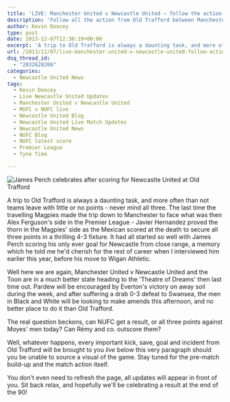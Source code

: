 ```yaml
---
title: 'LIVE: Manchester United v Newcastle United – follow the action'
description: 'Follow all the action from Old Trafford between Manchester United v Newcastle United LIVE. Every kick, save, goal - before your eyes courtesy of TyneTime.'
author: Kevin Doocey
type: post
date: 2013-12-07T12:30:19+00:00
excerpt: 'A trip to Old Trafford is always a daunting task, and more often than not teams leave with little or no points - never mind all three. The last time the travelling Magpies made the trip down to Manchester..'
url: /2013/12/07/live-manchester-united-v-newcastle-united-follow-action/
dsq_thread_id:
  - "2032620206"
categories:
  - Newcastle United News
tags:
  - Kevin Doocey
  - Live Newcastle United Updates
  - Manchester United v Newcastle United
  - MUFC v NUFC live
  - Newcastle United Blog
  - Newcastle United Live Match Updates
  - Newcastle United News
  - NUFC Blog
  - NUFC latest score
  - Premier League
  - Tyne Time

---
```

![James Perch celebrates after scoring for Newcastle United at Old Trafford](https://www.tynetime.com/wp-content/uploads/2013/12/James-Perch-Manchester-United.jpg "Perch - Put Newcastle United ahead against Manchester United last time out")

A trip to Old Trafford is always a daunting task, and more often than not teams leave with little or no points - never mind all three. The last time the travelling Magpies made the trip down to Manchester to face what was then Alex Ferguson's side in the Premier League - Javier Hernandez proved the thorn in the Magpies' side as the Mexican scored at the death to secure all three points in a thrilling 4-3 fixture. It had all started so well with James Perch scoring his only ever goal for Newcastle from close range, a memory which he told me he'd cherish for the rest of career when I interviewed him earlier this year, before his move to Wigan  Athletic.

Well here we are again, Manchester United v Newcastle United and the Toon are in a much better state heading to the 'Theatre of Dreams' then last time out. Pardew will be encouraged by Everton's victory on away soil during the week, and after suffering a drab 0-3 defeat to Swansea, the men in Black and White will be looking to make amends this afternoon, and no better place to do it than Old Trafford.

The real question beckons, can NUFC get a result, or all three points against Moyes' men today? Can Rémy and co. outscore them?

Well, whatever happens, every important kick, save, goal and incident from Old Trafford will be brought to you _live_ below this very paragraph should you be unable to source a visual of the game. Stay tuned for the pre-match build-up and the match action itself.

You don't even need to refresh the page, all updates will appear in front of you. Sit back relax, and hopefully we'll be celebrating a result at the end of the 90!
